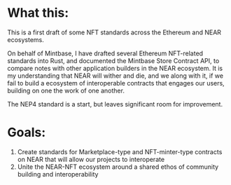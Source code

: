 # What this:
This is a first draft of some NFT standards across the Ethereum and NEAR ecosystems.

On behalf of Mintbase, I have drafted several Ethereum NFT-related standards
into Rust, and documented the Mintbase Store Contract API, to compare notes with
other application builders in the NEAR ecosystem. It is my understanding that
NEAR will wither and die, and we along with it, if we fail to build a ecosystem
of interoperable contracts that engages our users, building on one the work of
one another.

The NEP4 standard is a start, but leaves significant room for improvement.

# Goals:
1. Create standards for Marketplace-type and NFT-minter-type contracts on NEAR
   that will allow our projects to interoperate
2. Unite the NEAR-NFT ecosystem around a shared ethos of community building and
   interoperability

